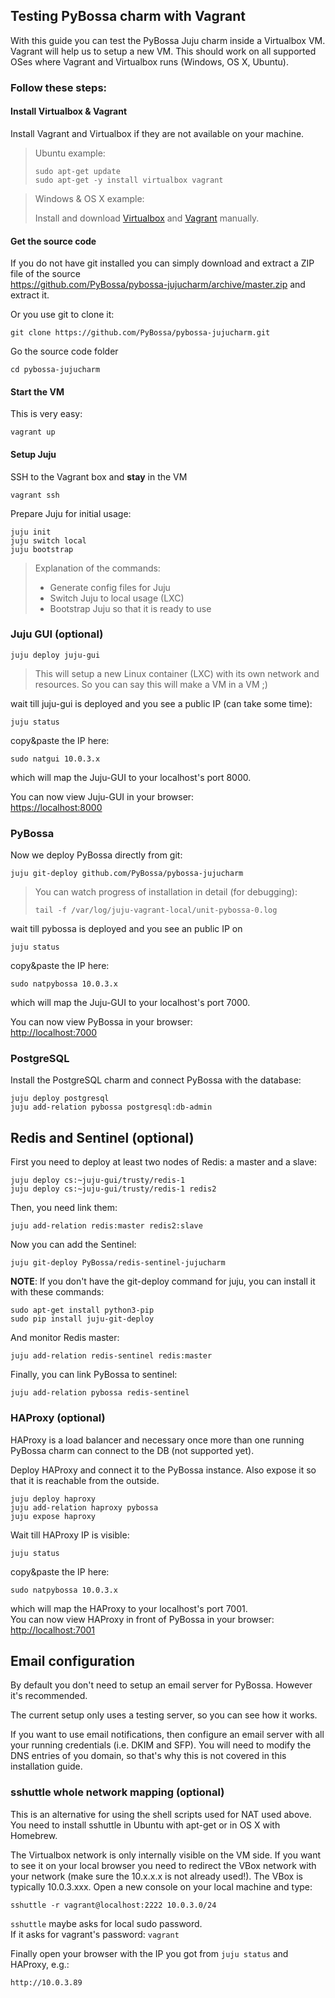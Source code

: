 ## Testing PyBossa charm with Vagrant

With this guide you can test the PyBossa Juju charm inside a Virtualbox VM. Vagrant will help us to setup a new VM.
This should work on all supported OSes where Vagrant and Virtualbox runs (Windows, OS X, Ubuntu).

### Follow these steps:

#### Install Virtualbox & Vagrant

Install Vagrant and Virtualbox if they are not available on your machine.

> Ubuntu example:
> ```
> sudo apt-get update 
> sudo apt-get -y install virtualbox vagrant
> ```

> Windows & OS X example:
>
> Install and download [Virtualbox](https://www.virtualbox.org) and [Vagrant](http://www.vagrantup.com) manually.

#### Get the source code

If you do not have git installed you can simply download and extract a ZIP file of the source  
https://github.com/PyBossa/pybossa-jujucharm/archive/master.zip and extract it.

Or you use git to clone it:
```
git clone https://github.com/PyBossa/pybossa-jujucharm.git
```

Go the source code folder
```
cd pybossa-jujucharm
```
 
#### Start the VM

This is very easy:
```
vagrant up
```

#### Setup Juju

SSH to the Vagrant box and **stay** in the VM
```
vagrant ssh
```

Prepare Juju for initial usage:
```
juju init
juju switch local
juju bootstrap
```
> Explanation of the commands:
> * Generate config files for Juju
> * Switch Juju to local usage (LXC)
> * Bootstrap Juju so that it is ready to use

### Juju GUI (optional)

```
juju deploy juju-gui
```

> This will setup a new Linux container (LXC) with its own network and resources.
> So you can say this will make a VM in a VM ;)

wait till juju-gui is deployed and you see a public IP (can take some time):
```
juju status
```
copy&paste the IP here:
```
sudo natgui 10.0.3.x
```
which will map the Juju-GUI to your localhost's port 8000. 

You can now view Juju-GUI in your browser:  
[https://localhost:8000](https://localhost:8000)

### PyBossa

Now we deploy PyBossa directly from git:
```
juju git-deploy github.com/PyBossa/pybossa-jujucharm
```

> You can watch progress of installation in detail (for debugging):
> ```
> tail -f /var/log/juju-vagrant-local/unit-pybossa-0.log
> ```

wait till pybossa is deployed and you see an public IP on
```
juju status
```
copy&paste the IP here:
```
sudo natpybossa 10.0.3.x
```
which will map the Juju-GUI to your localhost's port 7000.

You can now view PyBossa in your browser:  
[http://localhost:7000](http://localhost:7000)

### PostgreSQL

Install the PostgreSQL charm and connect PyBossa with the database:
```
juju deploy postgresql
juju add-relation pybossa postgresql:db-admin
```

## Redis and Sentinel (optional)

First you need to deploy at least two nodes of Redis: a master and a slave:

```
juju deploy cs:~juju-gui/trusty/redis-1
juju deploy cs:~juju-gui/trusty/redis-1 redis2
```

Then, you need link them:

```
juju add-relation redis:master redis2:slave
```

Now you can add the Sentinel:

```
juju git-deploy PyBossa/redis-sentinel-jujucharm
```

**NOTE**: If you don't have the git-deploy command for juju, you can install it with these commands:

```
sudo apt-get install python3-pip
sudo pip install juju-git-deploy
```

And monitor Redis master:

```
juju add-relation redis-sentinel redis:master
```

Finally, you can link PyBossa to sentinel:

```
juju add-relation pybossa redis-sentinel
```




### HAProxy (optional)

HAProxy is a load balancer and necessary once more than one running PyBossa
charm can connect to the DB (not supported yet).

Deploy HAProxy and connect it to the PyBossa instance.
Also expose it so that it is reachable from the outside.
```
juju deploy haproxy
juju add-relation haproxy pybossa
juju expose haproxy
```

Wait till HAProxy IP is visible:
```
juju status
```
copy&paste the IP here:
```
sudo natpybossa 10.0.3.x
```
which will map the HAProxy to your localhost's port 7001.  
You can now view HAProxy in front of PyBossa in your browser:  
[http://localhost:7001](http://localhost:7001)

## Email configuration

By default you don't need to setup an email server for PyBossa. However it's recommended. 

The current setup only uses a testing server, so you can see how it works. 

If you want to use email notifications, then configure an email server with all your running credentials (i.e. DKIM and SFP). You will need
to modify the DNS entries of you domain, so that's why this is not covered in this installation guide.


### sshuttle whole network mapping (optional)

This is an alternative for using the shell scripts used for NAT used above. You need to install sshuttle in Ubuntu with apt-get or in OS X with Homebrew.

The Virtualbox network is only internally visible on the VM side. If you want to see it on your local browser you need to redirect the VBox network with your network (make sure the 10.x.x.x is not already used!). The VBox is typically 10.0.3.xxx. Open a new console on your local machine and type:
```
sshuttle -r vagrant@localhost:2222 10.0.3.0/24
```
`sshuttle` maybe asks for local sudo password.  
If it asks for vagrant's password: `vagrant`

Finally open your browser with the IP you got from `juju status` and HAProxy, e.g.:
```
http://10.0.3.89
```
